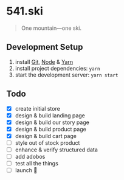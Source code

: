 # 541.ski

> One mountain—one ski.

## Development Setup

1. install [Git](https://git-scm.com/book/en/v2/Getting-Started-Installing-Git),
   [Node](https://nodejs.org/en/download) &
   [Yarn](https://yarnpkg.com/lang/en/docs/install)
2. install project dependencies: `yarn`
3. start the development server: `yarn start`

## Todo

- [x] create initial store
- [x] design & build landing page
- [x] design & build our story page
- [x] design & build product page
- [x] design & build cart page
- [ ] style out of stock product
- [ ] enhance & verify structured data
- [ ] add adobos
- [ ] test all the things
- [ ] launch 🚀
